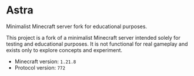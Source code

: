# Astra
Minimalist Minecraft server fork for educational purposes.

This project is a fork of a minimalist Minecraft server intended solely for testing and educational purposes. It is not functional for real gameplay and exists only to explore concepts and experiment.

- Minecraft version: `1.21.8`
- Protocol version: `772`
